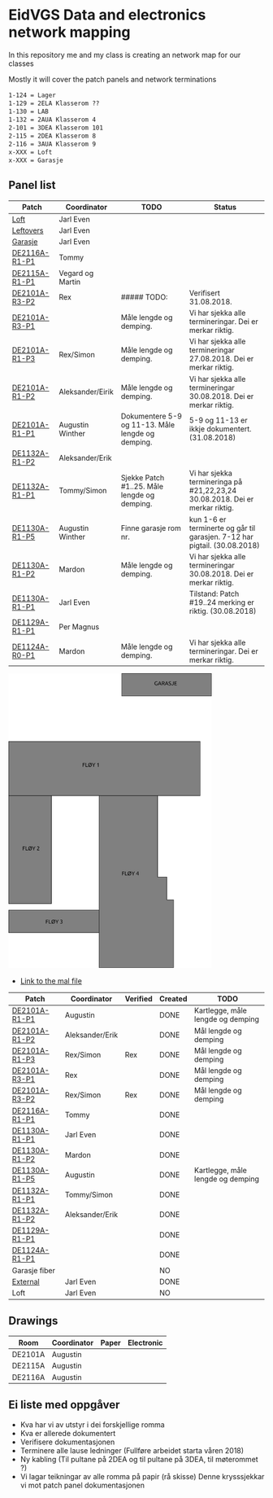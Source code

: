 <h1>EidVGS Data and electronics network mapping</h1>

<p>In this repository me and my class is creating an network map for our classes</p>
<p>Mostly it will cover the patch panels and network terminations</p>

```
1-124 = Lager
1-129 = 2ELA Klasserom ??
1-130 = LAB
1-132 = 2AUA Klasserom 4
2-101 = 3DEA Klasserom 101
2-115 = 2DEA Klasserom 8
2-116 = 3AUA Klasserom 9
x-XXX = Loft
x-XXX = Garasje

```

## Panel list

[comment]: # (Autotable start)

|Patch|Coordinator|TODO|Status|
|----|----|----|----|
|[Loft](Panels/Loft.md)|Jarl Even|||
|[Leftovers](Panels/Leftovers.md)|Jarl Even|||
|[Garasje](Panels/Garasje.md)|Jarl Even|||
|[DE2116A-R1-P1](Panels/DE2116A-R1-P1.md)|Tommy|||
|[DE2115A-R1-P1](Panels/DE2115A-R1-P1.md)|Vegard og Martin|||
|[DE2101A-R3-P2](Panels/DE2101A-R3-P2.md)|Rex|##### TODO:|Verifisert 31.08.2018.|
|[DE2101A-R3-P1](Panels/DE2101A-R3-P1.md)||Måle lengde og demping.|Vi har sjekka alle termineringar. Dei er merkar riktig.|
|[DE2101A-R1-P3](Panels/DE2101A-R1-P3.md)|Rex/Simon|Måle lengde og demping.|Vi har sjekka alle termineringar 27.08.2018. Dei er merkar riktig.|
|[DE2101A-R1-P2](Panels/DE2101A-R1-P2.md)|Aleksander/Eirik|Måle lengde og demping.|Vi har sjekka alle termineringar 30.08.2018. Dei er merkar riktig.|
|[DE2101A-R1-P1](Panels/DE2101A-R1-P1.md)|Augustin Winther|Dokumentere 5-9 og 11-13. Måle lengde og demping.|5-9 og 11-13 er ikkje dokumentert. (31.08.2018)|
|[DE1132A-R1-P2](Panels/DE1132A-R1-P2.md)|Aleksander/Erik|||
|[DE1132A-R1-P1](Panels/DE1132A-R1-P1.md)|Tommy/Simon|Sjekke Patch #1..25. Måle lengde og demping.|Vi har sjekka termineringa på #21,22,23,24 30.08.2018. Dei er merkar riktig.|
|[DE1130A-R1-P5](Panels/DE1130A-R1-P5.md)|Augustin Winther|Finne garasje rom nr.|kun 1-6 er terminerte og går til garasjen. 7-12 har pigtail. (30.08.2018)|
|[DE1130A-R1-P2](Panels/DE1130A-R1-P2.md)|Mardon|Måle lengde og demping.|Vi har sjekka alle termineringar 30.08.2018. Dei er merkar riktig.|
|[DE1130A-R1-P1](Panels/DE1130A-R1-P1.md)|Jarl Even||Tilstand: Patch #19..24 merking er riktig. (30.08.2018)|
|[DE1129A-R1-P1](Panels/DE1129A-R1-P1.md)|Per Magnus|||
|[DE1124A-R0-P1](Panels/DE1124A-R0-P1.md)|Mardon|Måle lengde og demping.|Vi har sjekka alle termineringar. Dei er merkar riktig.|

[comment]: # (Autotable stop)

<img src="./Drawings/EIDVGS-SectionPlan.svg" width="400">


* [Link to the mal file](Panels/MAL.md)

|                  Patch                 |     Coordinator     |Verified|Created|               TODO                 |
|----------------------------------------|---------------------|--------|-------|------------------------------------|
|[DE2101A-R1-P1](Panels/DE2101A-R1-P1.md)| Augustin            |        |DONE   |Kartlegge, måle lengde og demping   |
|[DE2101A-R1-P2](Panels/DE2101A-R1-P2.md)| Aleksander/Erik     |        |DONE   |Mål lengde og demping               |
|[DE2101A-R1-P3](Panels/DE2101A-R1-P3.md)| Rex/Simon           |Rex     |DONE   |Mål lengde og demping               |
|[DE2101A-R3-P1](Panels/DE2101A-R3-P1.md)| Rex                 |        |DONE   |Mål lengde og demping               |
|[DE2101A-R3-P2](Panels/DE2101A-R3-P2.md)| Rex/Simon           |Rex     |DONE   |Mål lengde og demping               |
|[DE2116A-R1-P1](Panels/DE2116A-R1-P1.md)| Tommy               |        |DONE   |                                    |
|[DE1130A-R1-P1](Panels/DE1130A-R1-P1.md)| Jarl Even           |        |DONE   |                                    |
|[DE1130A-R1-P2](Panels/DE1130A-R1-P2.md)| Mardon              |        |DONE   |                                    |
|[DE1130A-R1-P5](Panels/DE1130A-R1-P5.md)| Augustin            |        |DONE   |Kartlegge, måle lengde og demping   |
|[DE1132A-R1-P1](Panels/DE1132A-R1-P1.md)| Tommy/Simon         |        |DONE   |                                    |
|[DE1132A-R1-P2](Panels/DE1132A-R1-P2.md)| Aleksander/Erik     |        |DONE   |                                    |
|[DE1129A-R1-P1](Panels/DE1129A-R1-P1.md)|                     |        |DONE   |                                    |
|[DE1124A-R1-P1](Panels/DE1124A-R0-P1.md)|                     |        |DONE   |                                    |
|Garasje fiber                           |                     |        |NO     |                                    |
|[External](Panels/Leftovers.md)         | Jarl Even           |        |DONE   |                                    |
|Loft                                    | Jarl Even           |        |NO     |                                    |


## Drawings 
|    Room     |     Coordinator     | Paper | Electronic  |
|-------------|---------------------|-------|-------------|
|DE2101A      |Augustin             |       |             |
|DE2115A      |Augustin             |       |             |
|DE2116A      |Augustin             |       |             |


## Ei liste med oppgåver 

* Kva har vi av utstyr i dei forskjellige romma
* Kva er allerede dokumentert
* Verifisere dokumentasjonen
* Terminere alle lause ledninger (Fullføre arbeidet starta våren 2018)
* Ny kabling (Til pultane på 2DEA og til pultane på 3DEA, til møterommet ?)
* Vi lagar teikningar av alle romma på papir (rå skisse) Denne krysssjekkar vi mot patch panel dokumentasjonen




